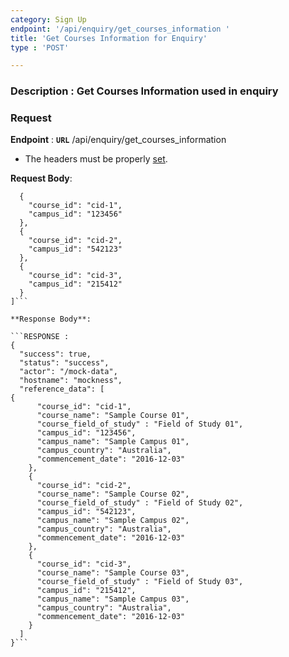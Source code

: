 ```yaml
---
category: Sign Up
endpoint: '/api/enquiry/get_courses_information '
title: 'Get Courses Information for Enquiry'
type : 'POST'

---
```

### **Description** : Get Courses Information used in enquiry

### Request

**Endpoint** : **`URL`** /api/enquiry/get_courses_information

* The headers must be properly [set](#/Info-setting-headers).

**Request Body**: 

```[
  {
    "course_id": "cid-1",
    "campus_id": "123456"
  },
  {
    "course_id": "cid-2",
    "campus_id": "542123"
  },
  {
    "course_id": "cid-3",
    "campus_id": "215412"
  }
]```

**Response Body**: 

```RESPONSE : 
{
  "success": true,
  "status": "success",
  "actor": "/mock-data",
  "hostname": "mockness",
  "reference_data": [
{
      "course_id": "cid-1",
      "course_name": "Sample Course 01",
      "course_field_of_study" : "Field of Study 01",
      "campus_id": "123456",
      "campus_name": "Sample Campus 01",
      "campus_country": "Australia",
      "commencement_date": "2016-12-03"
    },
    {
      "course_id": "cid-2",
      "course_name": "Sample Course 02",
      "course_field_of_study" : "Field of Study 02",
      "campus_id": "542123",
      "campus_name": "Sample Campus 02",
      "campus_country": "Australia",
      "commencement_date": "2016-12-03"
    },
    {
      "course_id": "cid-3",
      "course_name": "Sample Course 03",
      "course_field_of_study" : "Field of Study 03",
      "campus_id": "215412",
      "campus_name": "Sample Campus 03",
      "campus_country": "Australia",
      "commencement_date": "2016-12-03"
    }
  ]
}```